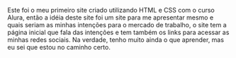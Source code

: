 Este foi o meu primeiro site criado utilizando HTML e CSS com o curso Alura, então a idéia deste site foi um site para me apresentar mesmo e quais seriam as minhas intenções 
para o mercado de trabalho, o site tem a página inicial que fala das intenções e tem também os links para acessar as minhas redes sociais. Na verdade, tenho muito ainda o que 
aprender, mas eu sei que estou no caminho certo.
